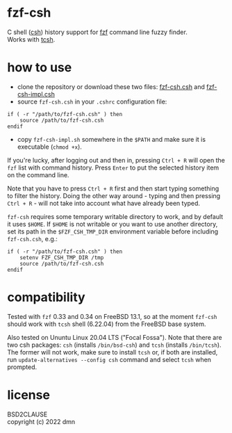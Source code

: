 fzf-csh
=======

C shell
([csh](https://en.wikipedia.org/wiki/C_shell))
history support for
[fzf](https://github.com/junegunn/fzf)
command line fuzzy finder.
<br />
Works with [tcsh](https://www.tcsh.org).


how to use
==========

- clone the repository or download these two files:
[fzf-csh.csh](https://raw.githubusercontent.com/graahnul-grom/fzf-csh/master/fzf-csh.csh)
and [fzf-csh-impl.csh](https://raw.githubusercontent.com/graahnul-grom/fzf-csh/master/fzf-csh-impl.csh)
- source `fzf-csh.csh` in your `.cshrc` configuration file:

```
if ( -r "/path/to/fzf-csh.csh" ) then
    source /path/to/fzf-csh.csh
endif
```

- copy `fzf-csh-impl.sh` somewhere in the `$PATH` and
make sure it is executable (`chmod +x`).

If you're lucky, after logging out and then in,
pressing `Ctrl + R` will open the `fzf` list with command history.
Press `Enter` to put the selected history item on the command line.

Note that you have to press `Ctrl + R` first and then start
typing something to filter the history. Doing the other way
around - typing and then pressing `Ctrl + R` - will not take
into account what have already been typed.

`fzf-csh` requires some temporary writable directory to work,
and by default it uses `$HOME`.
If `$HOME` is not writable or you want to use another directory,
set its path in the `$FZF_CSH_TMP_DIR` environment variable
before including `fzf-csh.csh`, e.g.:

```
if ( -r "/path/to/fzf-csh.csh" ) then
    setenv FZF_CSH_TMP_DIR /tmp
    source /path/to/fzf-csh.csh
endif
```


compatibility
=============

Tested with `fzf` 0.33 and 0.34 on FreeBSD 13.1, so at the
moment `fzf-csh` should work with `tcsh` shell (6.22.04)
from the FreeBSD base system.

Also tested on Ununtu Linux 20.04 LTS ("Focal Fossa").
Note that there are two csh packages:
`csh` (installs `/bin/bsd-csh`) and `tcsh` (installs `/bin/tcsh`).
The former will not work, make sure to install `tcsh` or,
if both are installed, run `update-alternatives --config csh`
command and select `tcsh` when prompted.


license
=======

BSD2CLAUSE
<br />
copyright (c) 2022 dmn

